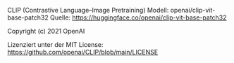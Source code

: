 CLIP (Contrastive Language–Image Pretraining)
Modell: openai/clip-vit-base-patch32
Quelle: https://huggingface.co/openai/clip-vit-base-patch32

Copyright (c) 2021 OpenAI

Lizenziert unter der MIT License:
https://github.com/openai/CLIP/blob/main/LICENSE
